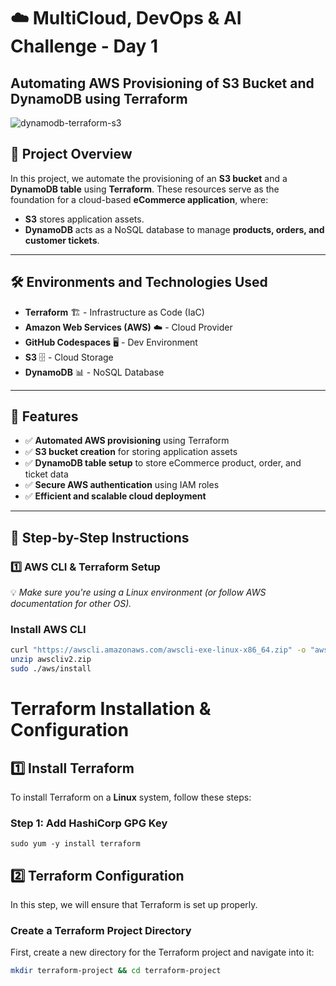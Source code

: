 # ☁️ MultiCloud, DevOps & AI Challenge - Day 1
## Automating AWS Provisioning of S3 Bucket and DynamoDB using Terraform
![dynamodb-terraform-s3](https://github.com/user-attachments/assets/6c3a4e29-f4e5-4939-8249-365d8ae44d8e)

## 📌 Project Overview
In this project, we automate the provisioning of an **S3 bucket** and a **DynamoDB table** using **Terraform**. These resources serve as the foundation for a cloud-based **eCommerce application**, where:
- **S3** stores application assets.
- **DynamoDB** acts as a NoSQL database to manage **products, orders, and customer tickets**.

---

## 🛠 Environments and Technologies Used
- **Terraform** 🏗️ - Infrastructure as Code (IaC)
- **Amazon Web Services (AWS)** ☁️ - Cloud Provider
- **GitHub Codespaces** 🖥️ - Dev Environment
- **S3** 🗄️ - Cloud Storage
- **DynamoDB** 📊 - NoSQL Database

---

## 🚀 Features
- ✅ **Automated AWS provisioning** using Terraform  
- ✅ **S3 bucket creation** for storing application assets  
- ✅ **DynamoDB table setup** to store eCommerce product, order, and ticket data  
- ✅ **Secure AWS authentication** using IAM roles  
- ✅ **Efficient and scalable cloud deployment**  

---

## 📜 Step-by-Step Instructions

### **1️⃣ AWS CLI & Terraform Setup**
💡 _Make sure you're using a Linux environment (or follow AWS documentation for other OS)._  

### **Install AWS CLI**
```bash
curl "https://awscli.amazonaws.com/awscli-exe-linux-x86_64.zip" -o "awscliv2.zip"
unzip awscliv2.zip
sudo ./aws/install
```

# **Terraform Installation & Configuration**

## **1️⃣ Install Terraform**

To install Terraform on a **Linux** system, follow these steps:

### **Step 1: Add HashiCorp GPG Key**
```sudo yum-config-manager --add-repo https://rpm.releases.hashicorp.com/AmazonLinux/hashicorp.repo
sudo yum -y install terraform

```
## **2️⃣ Terraform Configuration**

In this step, we will ensure that Terraform is set up properly.

### **Create a Terraform Project Directory**
First, create a new directory for the Terraform project and navigate into it:
```bash
mkdir terraform-project && cd terraform-project
